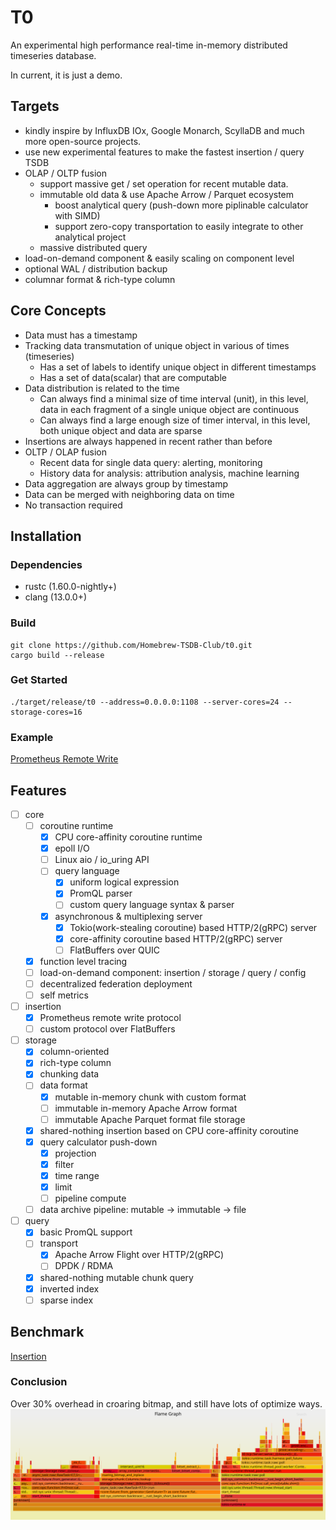 # T0
An experimental high performance real-time in-memory distributed timeseries database.

In current, it is just a demo.

## Targets
- kindly inspire by InfluxDB IOx, Google Monarch, ScyllaDB and much more open-source projects.
- use new experimental features to make the fastest insertion / query TSDB
- OLAP / OLTP fusion
  - support massive get / set operation for recent mutable data.
  - immutable old data & use Apache Arrow / Parquet ecosystem
    - boost analytical query (push-down more piplinable calculator with SIMD)
    - support zero-copy transportation to easily integrate to other analytical project
  - massive distributed query
- load-on-demand component & easily scaling on component level
- optional WAL / distribution backup
- columnar format & rich-type column


## Core Concepts
- Data must has a timestamp
- Tracking data transmutation of unique object in various of times (timeseries)
  - Has a set of labels to identify unique object in different timestamps
  - Has a set of data(scalar) that are computable
- Data distribution is related to the time
  - Can always find a minimal size of time interval (unit), in this level, data in each fragment of a single unique object are continuous
  - Can always find a large enough size of timer interval, in this level, both unique object and data are sparse
- Insertions are always happened in recent rather than before
- OLTP / OLAP fusion
  - Recent data for single data query: alerting, monitoring
  - History data for analysis: attribution analysis, machine learning
- Data aggregation are always group by timestamp
- Data can be merged with neighboring data on time
- No transaction required

## Installation
### Dependencies
- rustc (1.60.0-nightly+)
- clang (13.0.0+)
### Build
```
git clone https://github.com/Homebrew-TSDB-Club/t0.git
cargo build --release
```

### Get Started
```
./target/release/t0 --address=0.0.0.0:1108 --server-cores=24 --storage-cores=16
```

### Example
[Prometheus Remote Write](https://github.com/Homebrew-TSDB-Club/T0/blob/main/tests/prometheus/src/remote_write.rs)

## Features
- [ ] core
  - [ ] coroutine runtime
    - [x] CPU core-affinity coroutine runtime
    - [x] epoll I/O
    - [ ] Linux aio / io_uring API
    - [ ] query language
      - [x] uniform logical expression
      - [x] PromQL parser
      - [ ] custom query language syntax & parser
    - [x] asynchronous & multiplexing server
      - [x] Tokio(work-stealing coroutine) based HTTP/2(gRPC) server
      - [x] core-affinity coroutine based HTTP/2(gRPC) server
      - [ ] FlatBuffers over QUIC
  - [x] function level tracing
  - [ ] load-on-demand component: insertion / storage / query / config
  - [ ] decentralized federation deployment
  - [ ] self metrics
- [ ] insertion
  - [x] Prometheus remote write protocol
  - [ ] custom protocol over FlatBuffers
- [ ] storage
  - [x] column-oriented
  - [x] rich-type column
  - [x] chunking data
  - [ ] data format
    - [x] mutable in-memory chunk with custom format
    - [ ] immutable in-memory Apache Arrow format
    - [ ] immutable Apache Parquet format file storage 
  - [x] shared-nothing insertion based on CPU core-affinity coroutine
  - [x] query calculator push-down
    - [x] projection
    - [x] filter
    - [x] time range
    - [x] limit
    - [ ] pipeline compute
  - [ ] data archive pipeline: mutable -> immutable -> file
- [ ] query
  - [x] basic PromQL support
  - [ ] transport
    - [x] Apache Arrow Flight over HTTP/2(gRPC)
    - [ ] DPDK / RDMA
  - [x] shared-nothing mutable chunk query
  - [x] inverted index
  - [ ] sparse index

## Benchmark
[Insertion](https://github.com/Homebrew-TSDB-Club/T0/blob/main/tests/prometheus/src/benchmark.rs)

### Conclusion
Over 30% overhead in croaring bitmap, and still have lots of optimize ways.
![Flamegraph](https://raw.githubusercontent.com/Homebrew-TSDB-Club/T0/main/static/flamegraph.svg)
